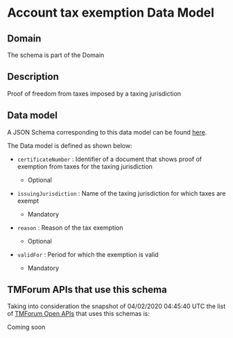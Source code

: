 # Account tax exemption Data Model

## Domain

The  schema is part of the  Domain

## Description

Proof of freedom from taxes imposed by a taxing jurisdiction

## Data model

A JSON Schema corresponding to this data model can be found
[here](https://github.com/tmforum-rand/schemas/blob/candidates/EngagedParty/AccountTaxExemption.schema.json).

The Data model is defined as shown below:
- `certificateNumber` : Identifier of a document that shows proof of exemption from taxes for the taxing jurisdiction

  - Optional

- `issuingJurisdiction` : Name of the taxing jurisdiction for which taxes are exempt

  - Mandatory

- `reason` : Reason of the tax exemption

  - Optional

- `validFor` : Period for which the exemption is valid

  - Mandatory





## TMForum APIs that use this schema

Taking into consideration the snapshot of 04/02/2020 04:45:40 UTC the list of [TMForum Open APIs](https://www.tmforum.org/open-apis/) that uses this schemas is:

Coming soon